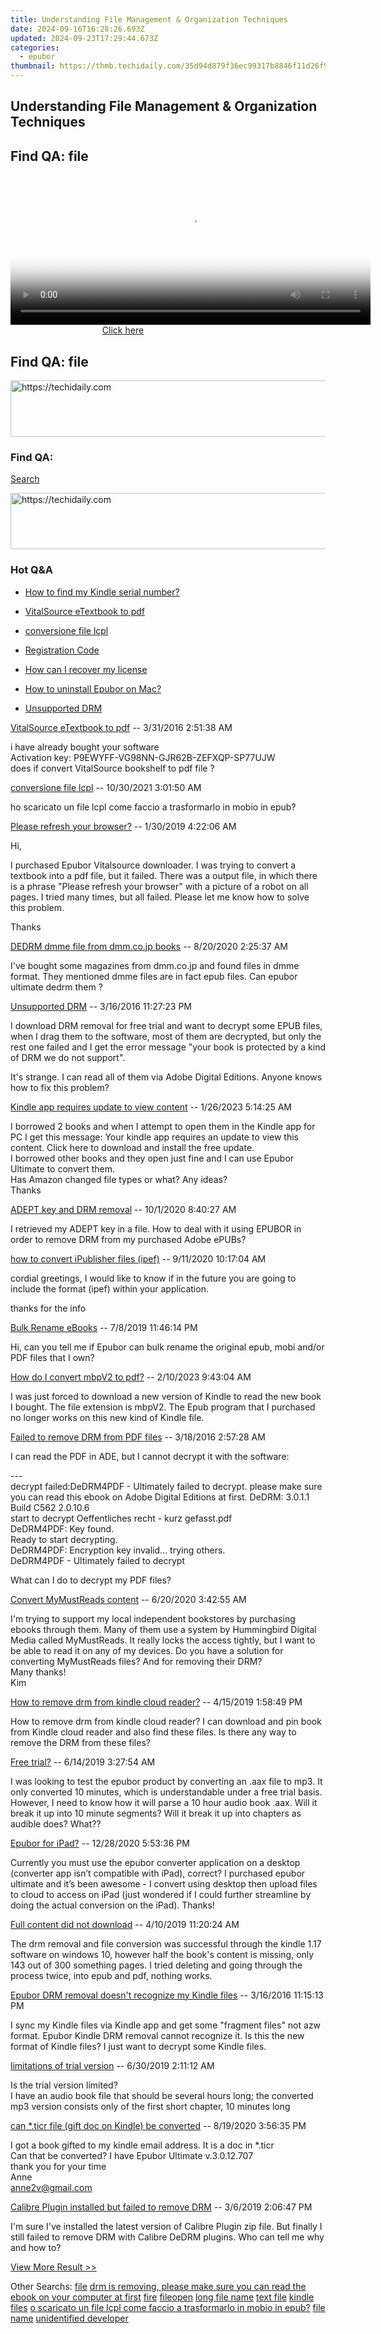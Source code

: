 ```yaml
---
title: Understanding File Management & Organization Techniques
date: 2024-09-16T16:28:26.693Z
updated: 2024-09-23T17:29:44.673Z
categories:
  - epubor
thumbnail: https://thmb.techidaily.com/35d94d879f36ec99317b8846f11d26f9aaf2a40f83fc7f425abd54c5d13338ca.jpg
---
```


## Understanding File Management & Organization Techniques

## Find QA: file

<!-- affiliate ads begin -->
<span id="1982499">
					<video width="576" height="240" style="cursor:pointer"
           poster="//a.impactradius-go.com/display-clicktoplayimage/1982499.png"
           onclick="if(!this.playClicked){this.play();this.setAttribute('controls',true);this.playClicked=true;}">
	   <source src="//a.impactradius-go.com/display-ad/22993-1982499">
	   <img src="//a.impactradius-go.com/display-clicktoplayimage/1982499.png" style="border: none; height: 100%; width: 100%; object-fit: contain">
	</video>
	<div style="width:360px;text-align:center"><a href="javascript:window.open(decodeURIComponent('https%3A%2F%2Fhomestyler.sjv.io%2Fc%2F5597632%2F1982499%2F22993'), '_blank');void(0);">Click here</a></div>
</span>
<img height="0" width="0" src="https://imp.pxf.io/i/5597632/1982499/22993" style="position:absolute;visibility:hidden;" border="0" />
<!-- affiliate ads end -->

## Find QA: file

<!-- affiliate ads begin -->
<a href="https://aligracehair.sjv.io/c/5597632/2047351/19272" target="_top" id="2047351">
  <img src="//a.impactradius-go.com/display-ad/19272-2047351" border="0" alt="https://techidaily.com" width="728" height="90"/>
</a>
<img height="0" width="0" src="https://aligracehair.sjv.io/i/5597632/2047351/19272" style="position:absolute;visibility:hidden;" border="0" />
<!-- affiliate ads end -->

### Find QA:

[Search](http://www.epubor.com/Search.aspx?SystemID=46 "Find QA") 

<!-- affiliate ads begin -->
<a href="https://appsumo.8odi.net/c/5597632/2075482/7443" target="_top" id="2075482">
  <img src="//a.impactradius-go.com/display-ad/7443-2075482" border="0" alt="https://techidaily.com" width="728" height="90"/>
</a>
<img height="0" width="0" src="https://appsumo.8odi.net/i/5597632/2075482/7443" style="position:absolute;visibility:hidden;" border="0" />
<!-- affiliate ads end -->

### Hot Q&A

* [How to find my Kindle serial number?](https://tools.techidaily.com/epubor/products/)
* [VitalSource eTextbook to pdf](https://tools.techidaily.com/epubor/products/)
* [conversione file lcpl](https://tools.techidaily.com/epubor/products/)
* [Registration Code](https://tools.techidaily.com/epubor/products/)

* [How can I recover my license](https://tools.techidaily.com/epubor/products/)
* [How to uninstall Epubor on Mac?](https://tools.techidaily.com/epubor/products/)
* [Unsupported DRM](https://tools.techidaily.com/epubor/products/)

[VitalSource eTextbook to pdf](https://tools.techidaily.com/epubor/products/) \-- 3/31/2016 2:51:38 AM 

i have already bought your software   
 Activation key: P9EWYFF-VG98NN-GJR62B-ZEFXQP-SP77UJW  
 does if convert VitalSource bookshelf to pdf file ?

[conversione file lcpl](https://tools.techidaily.com/epubor/products/) \-- 10/30/2021 3:01:50 AM 

ho scaricato un file lcpl come faccio a trasformarlo in mobio in epub?

[Please refresh your browser?](https://tools.techidaily.com/epubor/products/) \-- 1/30/2019 4:22:06 AM 

Hi,

 I purchased Epubor Vitalsource downloader. I was trying to convert a textbook into a pdf file, but it failed. There was a output file, in which there is a phrase "Please refresh your browser" with a picture of a robot on all pages. I tried many times, but all failed. Please let me know how to solve this problem.

 Thanks

[DEDRM dmme file from dmm.co.jp books](https://tools.techidaily.com/epubor/products/) \-- 8/20/2020 2:25:37 AM 

I've bought some magazines from dmm.co.jp and found files in dmme format. They mentioned dmme files are in fact epub files. Can epubor ultimate dedrm them ?

[Unsupported DRM](https://tools.techidaily.com/epubor/products/) \-- 3/16/2016 11:27:23 PM 

I download DRM removal for free trial and want to decrypt some EPUB files, when I drag them to the software, most of them are decrypted, but only the rest one failed and I get the error message "your book is protected by a kind of DRM we do not support". 

 It's strange. I can read all of them via Adobe Digital Editions. Anyone knows how to fix this problem?

[Kindle app requires update to view content](https://tools.techidaily.com/epubor/products/) \-- 1/26/2023 5:14:25 AM 

I borrowed 2 books and when I attempt to open them in the Kindle app for PC I get this message: Your kindle app requires an update to view this content. Click here to download and install the free update.   
 I borrowed other books and they open just fine and I can use Epubor Ultimate to convert them.  
 Has Amazon changed file types or what? Any ideas?  
 Thanks

[ADEPT key and DRM removal](https://tools.techidaily.com/epubor/products/) \-- 10/1/2020 8:40:27 AM 

I retrieved my ADEPT key in a file. How to deal with it using EPUBOR in order to remove DRM from my purchased Adobe ePUBs?

[how to convert iPublisher files (ipef)](http://www.epubor.com/how-to-convert-ipublisher-files-ipef.html) \-- 9/11/2020 10:17:04 AM 

cordial greetings, I would like to know if in the future you are going to include the format (ipef) within your application.

 thanks for the info

[Bulk Rename eBooks](https://tools.techidaily.com/epubor/products/) \-- 7/8/2019 11:46:14 PM 

Hi, can you tell me if Epubor can bulk rename the original epub, mobi and/or PDF files that I own?  

[How do I convert mbpV2 to pdf?](https://tools.techidaily.com/epubor/products/) \-- 2/10/2023 9:43:04 AM 

I was just forced to download a new version of Kindle to read the new book I bought. The file extension is mbpV2\. The Epub program that I purchased no longer works on this new kind of Kindle file.

[Failed to remove DRM from PDF files](https://tools.techidaily.com/epubor/products/) \-- 3/18/2016 2:57:28 AM 

I can read the PDF in ADE, but I cannot decrypt it with the software:

 \---  
 decrypt failed:DeDRM4PDF - Ultimately failed to decrypt. please make sure you can read this ebook on Adobe Digital Editions at first. DeDRM: 3.0.1.1 Build C562 2.0.10.6  
 start to decrypt Oeffentliches recht - kurz gefasst.pdf  
 DeDRM4PDF: Key found.  
 Ready to start decrypting.  
 DeDRM4PDF: Encryption key invalid... trying others.  
 DeDRM4PDF - Ultimately failed to decrypt

 What can I do to decrypt my PDF files?

[Convert MyMustReads content](https://tools.techidaily.com/epubor/products/) \-- 6/20/2020 3:42:55 AM 

I'm trying to support my local independent bookstores by purchasing ebooks through them. Many of them use a system by Hummingbird Digital Media called MyMustReads. It really locks the access tightly, but I want to be able to read it on any of my devices. Do you have a solution for converting MyMustReads files? And for removing their DRM?  
 Many thanks!  
 Kim

[How to remove drm from kindle cloud reader?](https://tools.techidaily.com/epubor/reader/) \-- 4/15/2019 1:58:49 PM 

How to remove drm from kindle cloud reader? I can download and pin book from Kindle cloud reader and also find these files. Is there any way to remove the DRM from these files?

[Free trial?](https://tools.techidaily.com/epubor/products/) \-- 6/14/2019 3:27:54 AM 

I was looking to test the epubor product by converting an .aax file to mp3\. It only converted 10 minutes, which is understandable under a free trial basis. However, I need to know how it will parse a 10 hour audio book .aax. Will it break it up into 10 minute segments? Will it break it up into chapters as audible does? What??

[Epubor for iPad?](https://tools.techidaily.com/epubor/products/) \-- 12/28/2020 5:53:36 PM 

Currently you must use the epubor converter application on a desktop (converter app isn’t compatible with iPad), correct? I purchased epubor ultimate and it’s been awesome - I convert using desktop then upload files to cloud to access on iPad (just wondered if I could further streamline by doing the actual conversion on the iPad). Thanks!

[Full content did not download](https://tools.techidaily.com/epubor/products/) \-- 4/10/2019 11:20:24 AM 

The drm removal and file conversion was successful through the kindle 1.17 software on windows 10, however half the book's content is missing, only 143 out of 300 something pages. I tried deleting and going through the process twice, into epub and pdf, nothing works. 

[Epubor DRM removal doesn't recognize my Kindle files](https://tools.techidaily.com/epubor/products/) \-- 3/16/2016 11:15:13 PM 

I sync my Kindle files via Kindle app and get some "fragment files" not azw format. Epubor Kindle DRM removal cannot recognize it. Is this the new format of Kindle files? I just want to decrypt some Kindle files. 

[limitations of trial version](https://tools.techidaily.com/epubor/products/) \-- 6/30/2019 2:11:12 AM 

Is the trial version limited?  
 I have an audio book file that should be several hours long; the converted mp3 version consists only of the first short chapter, 10 minutes long

[can \*.ticr file (gift doc on Kindle) be converted](http://www.epubor.com/can-ticr-file-gift-doc-on-kindle-be-converted.html) \-- 8/19/2020 3:56:35 PM 

I got a book gifted to my kindle email address. It is a doc in \*.ticr  
 Can that be converted? I have Epubor Ultimate v.3.0.12.707  
 thank you for your time  
 Anne  
 anne2v@gmail.com

[Calibre Plugin installed but failed to remove DRM](https://tools.techidaily.com/epubor/products/) \-- 3/6/2019 2:06:47 PM 

I'm sure I've installed the latest version of Calibre Plugin zip file. But finally I still failed to remove DRM with Calibre DeDRM plugins. Who can tell me why and how to?

[View More Result >>](http://www.epubor.com/Search.aspx?Key=file&Page=1&SystemID=46&sortkey=&stype=0&sort=0)

 Other Searchs: [file](https://tools.techidaily.com/epubor/products/) [drm is removing, please make sure you can read the ebook on your computer at first](https://tools.techidaily.com/epubor/products/) [fire](https://tools.techidaily.com/epubor/products/) [fileopen](https://tools.techidaily.com/epubor/products/) [long file name](https://tools.techidaily.com/epubor/products/) [text file](https://tools.techidaily.com/epubor/products/) [kindle files](https://tools.techidaily.com/epubor/products/) [o scaricato un file lcpl come faccio a trasformarlo in mobio in epub?](https://tools.techidaily.com/epubor/products/) [file name](https://tools.techidaily.com/epubor/products/) [unidentified developer](https://tools.techidaily.com/epubor/products/)

<ins class="adsbygoogle"
     style="display:block"
     data-ad-format="autorelaxed"
     data-ad-client="ca-pub-7571918770474297"
     data-ad-slot="1223367746"></ins>

<ins class="adsbygoogle"
     style="display:block"
     data-ad-client="ca-pub-7571918770474297"
     data-ad-slot="8358498916"
     data-ad-format="auto"
     data-full-width-responsive="true"></ins>




